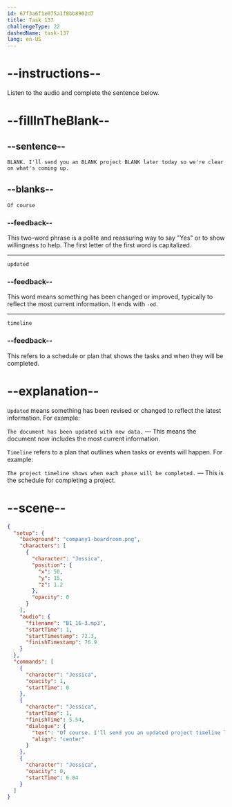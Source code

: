 ```yaml
---
id: 67f3a6f1e075a1f0bb8902d7
title: Task 137
challengeType: 22
dashedName: task-137
lang: en-US
---
```


<!-- (Audio) Jessica: Of course. I'll send you an updated project timeline later today so we're clear on what's coming up. -->

# --instructions--

Listen to the audio and complete the sentence below.

# --fillInTheBlank--

## --sentence--

`BLANK. I'll send you an BLANK project BLANK later today so we're clear on what's coming up.`

## --blanks--

`Of course`

### --feedback--

This two-word phrase is a polite and reassuring way to say "Yes" or to show willingness to help. The first letter of the first word is capitalized.

---

`updated`

### --feedback--

This word means something has been changed or improved, typically to reflect the most current information. It ends with `-ed`.

---

`timeline`

### --feedback--

This refers to a schedule or plan that shows the tasks and when they will be completed.

# --explanation--

`Updated` means something has been revised or changed to reflect the latest information. For example:

`The document has been updated with new data.` — This means the document now includes the most current information.

`Timeline` refers to a plan that outlines when tasks or events will happen. For example:

`The project timeline shows when each phase will be completed.` — This is the schedule for completing a project.

# --scene--

```json
{
  "setup": {
    "background": "company1-boardroom.png",
    "characters": [
      {
        "character": "Jessica",
        "position": {
          "x": 50,
          "y": 15,
          "z": 1.2
        },
        "opacity": 0
      }
    ],
    "audio": {
      "filename": "B1_16-3.mp3",
      "startTime": 1,
      "startTimestamp": 72.3,
      "finishTimestamp": 76.9
    }
  },
  "commands": [
    {
      "character": "Jessica",
      "opacity": 1,
      "startTime": 0
    },
    {
      "character": "Jessica",
      "startTime": 1,
      "finishTime": 5.54,
      "dialogue": {
        "text": "Of course. I'll send you an updated project timeline later today so we're clear on what's coming up.",
        "align": "center"
      }
    },
    {
      "character": "Jessica",
      "opacity": 0,
      "startTime": 6.04
    }
  ]
}
```
